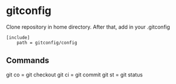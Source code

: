 gitconfig
=========
  
Clone repository in home directory. After that, add in your .gitconfig  

	[include]  
		path = gitconfig/config  

## Commands
git co = git checkout 
git ci = git commit
git st = git status
